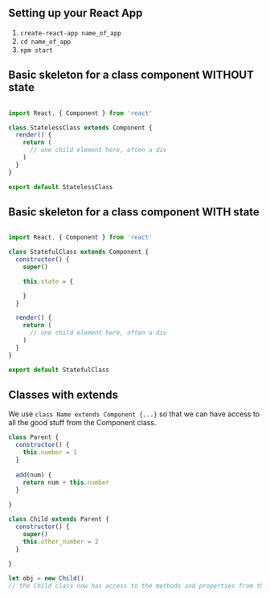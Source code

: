 ## Setting up your React App

1. `create-react-app name_of_app`
2. `cd name_of_app`
3. `npm start`

## Basic skeleton for a class component WITHOUT state

```js

import React, { Component } from 'react'

class StatelessClass extends Component {
  render() {
    return (
      // one child element here, often a div
    )
  }
}

export default StatelessClass

```

## Basic skeleton for a class component WITH state

```js

import React, { Component } from 'react'

class StatefulClass extends Component {
  constructor() {
    super()

    this.state = {

    }
  }

  render() {
    return (
      // one child element here, often a div
    )
  }
}

export default StatefulClass

```

## Classes with extends

We use `class Name extends Component {...}` so that we can have access to all the good stuff from the Component class.

```js
class Parent {
  constructor() {
    this.number = 1
  }
  
  add(num) {
    return num + this.number
  }
  
}

class Child extends Parent {
  constructor() {
    super()
    this.other_number = 2  
  }
  
}

let obj = new Child()
// the Child class now has access to the methods and properties from the Parent class. 
```

